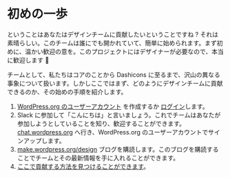 <!-- # First steps -->
# 初めの一歩

<!-- So you want to contribute to the design team? That’s great. The team is open to anyone and you can easily get started. First up, a warm welcome, we need designers in this project so you are very welcome indeed 🙂 -->
ということはあなたはデザインチームに貢献したいということですね ? それは素晴らしい。このチームは誰にでも開かれていて、簡単に始められます。まず初めに、温かい歓迎の意を。このプロジェクトにはデザイナーが必要なので、本当に歓迎します 🙂

<!-- As a team we work on a lot of different things; from core to Dashicons and beyond. Here however are some good first steps as to how you can contribute to the design team. -->
チームとして、私たちはコアのことから Dashicons に至るまで、沢山の異なる事象について扱います。しかしここではまず、どのようにデザインチームに貢献できるのか、その始めの手順を紹介します。

<!-- 1.  Create a [WordPress.org user account](https://wordpress.org/support/register.php) or [login](https://login.wordpress.org/).
2.  Join Slack and say ‘Hi’ – that way we can know you are looking to get involved and welcome you. Visit [chat.wordpress.org](http://chat.wordpress.org) and sign up using your WordPress.org user account.
3.  Subscribe to the blog on [make.wordpress.org/design](https://make.wordpress.org/design). Being subscribed to this blog lets you keep in touch with the team and updates.
4.  Find out the ways you can [contribute here](https://make.wordpress.org/design/handbook/get-involved/areas-contribute/). -->

1. [WordPress.org のユーザーアカウント](https://wordpress.org/support/register.php) を作成するか [ログイン](https://login.wordpress.org/)します。
2. Slack に参加して「こんにちは」と言いましょう。これでチームはあなたが参加しようとしていることを知り、歓迎することができます。[chat.wordpress.org](http://chat.wordpress.org) へ行き、WordPress.org のユーザーアカウントでサインアップします。
3. [make.wordpress.org/design](https://make.wordpress.org/design) ブログを購読します。このブログを購読することでチームとその最新情報を手に入れることができます。
4. [ここで貢献する方法を見つけることができます](https://make.wordpress.org/design/handbook/get-involved/areas-contribute/)。
